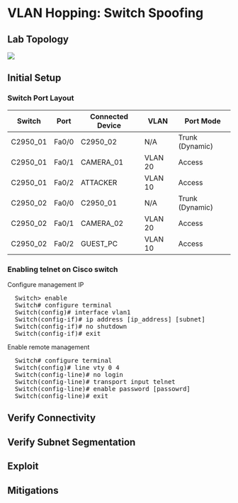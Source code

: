 # VLAN Hopping: Switch Spoofing

## Lab Topology
![](assets/net-topo.png)

## Initial Setup
### Switch Port Layout
| Switch   | Port  | Connected Device | VLAN    | Port Mode       |
|----------|-------|------------------|---------|-----------------|
| C2950_01 | Fa0/0 | C2950_02         | N/A     | Trunk (Dynamic) |
| C2950_01 | Fa0/1 | CAMERA_01        | VLAN 20 | Access          |
| C2950_01 | Fa0/2 | ATTACKER         | VLAN 10 | Access          |
| C2950_02 | Fa0/0 | C2950_01         | N/A     | Trunk (Dynamic) |
| C2950_02 | Fa0/1 | CAMERA_02        | VLAN 20 | Access          |
| C2950_02 | Fa0/2 | GUEST_PC         | VLAN 10 | Access          |

### Enabling telnet on Cisco switch
Configure management IP
<pre>
  Switch> enable
  Switch# configure terminal
  Switch(config)# interface vlan1
  Switch(config-if)# ip address [ip_address] [subnet]
  Switch(config-if)# no shutdown
  Switch(config-if)# exit
</pre>

Enable remote management
<pre>
  Switch# configure terminal
  Switch(config)# line vty 0 4
  Switch(config-line)# no login
  Switch(config-line)# transport input telnet
  Switch(config-line)# enable password [passowrd]
  Switch(config-line)# exit
</pre>

## Verify Connectivity

## Verify Subnet Segmentation

## Exploit

## Mitigations
